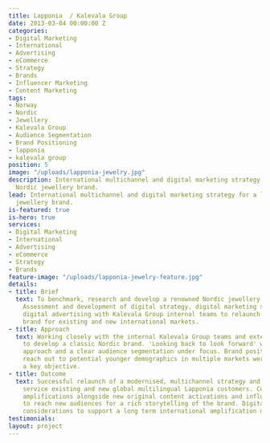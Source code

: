 ```yaml
---
title: Lapponia  / Kalevala Group
date: 2013-03-04 00:00:00 Z
categories:
- Digital Marketing
- International
- Advertising
- eCommerce
- Strategy
- Brands
- Influencer Marketing
- Content Marketing
tags:
- Norway
- Nordic
- Jewellery
- Kalevala Group
- Audience Segmentation
- Brand Positioning
- lapponia
- kalevala group
position: 5
image: "/uploads/lapponia-jewelry.jpg"
description: International multichannel and digital marketing strategy for a leading
  Nordic jewellery brand.
lead: International multichannel and digital marketing strategy for a leading Nordic
  jewellery brand.
is-featured: true
is-hero: true
services:
- Digital Marketing
- International
- Advertising
- eCommerce
- Strategy
- Brands
feature-image: "/uploads/lapponia-jewelry-feature.jpg"
details:
- title: Brief
  text: To benchmark, research and develop a renowned Nordic jewellery brand Lapponia.
    Assessment and development of digital strategy, digital marketing strategy and
    digital advertising with Kalevala Group internal teams to relaunch this classic
    brand for existing and new international markets.
- title: Approach
  text: Working closely with the internal Kalevala Group teams and external PR agencies
    to develop a classic Nordic brand. 'Looking back to look forward' with an integrated
    approach and a clear audience segmentation under focus. Brand positioning and
    reach out to potential younger demographics in multiple markets were set out as
    a key objective.
- title: Outcome
  text: Successful relaunch of a modernised, multichannel strategy and platform to
    service existing and new global multilingual Lapponia customers. Considering PR
    amplifications alongside new original content activations and influencer marketing
    to reach new audiences for a rich storytelling of the brand. Digital advertising
    considerations to support a long term international amplification of content marketing.
testimonials: 
layout: project
---
```


